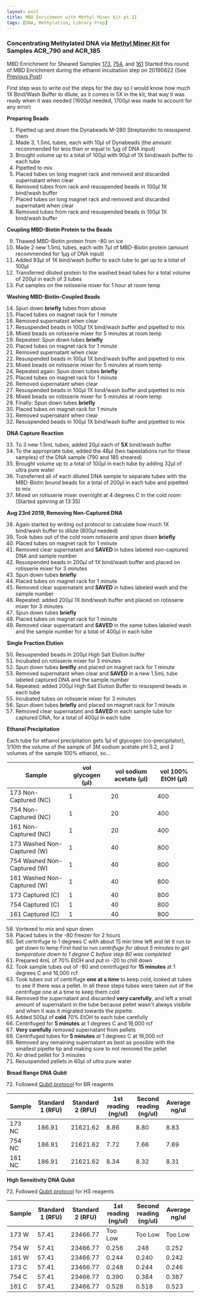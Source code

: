 ```yaml
---
layout: post
title: MBD Enrichment with Methyl Miner Kit pt.II
tags: [DNA, Methylation, Library Prep]
---
```


### Concentrating Methylated DNA via [Methyl Miner Kit](https://github.com/meschedl/MESPutnam_Open_Lab_Notebook/blob/master/_posts/2019-08-1-MethylMiner-test.md) for Samples ACR_790 and ACR_185

MBD Enrichment for Sheared Samples [173](https://github.com/dconetta/DAC_Putnam_Lab_Notebook/blob/master/_posts/2019-08-21-DNA-Shearing_pt.III-FACE_PUF.md), [754](https://github.com/dconetta/DAC_Putnam_Lab_Notebook/blob/master/_posts/2019-08-21-DNA-Shearing_pt.III-FACE_PUF.md), and [161](https://github.com/dconetta/DAC_Putnam_Lab_Notebook/blob/master/_posts/2019-08-21-DNA-Shearing_pt.III-FACE_PUF.md)
Started this round of MBD Enrichment during the ethanol incubation step on 20190822 (See [Previous Post](https://dconetta.github.io/DAC_Putnam_Lab_Notebook/FACE_PUF-MBD-Ennrichment_pt.I/))

First step was to write out the steps for the day so I would know how much 1X Bind/Wash Buffer to dilute, as it comes in 5X in the kit, that way it was ready when it was needed (1600µl needed, 1700µl was made to account for any error)

**Preparing Beads**

1. Pipetted up and down the Dynabeads M-280 Streptavidin to resuspend them
2. Made 3, 1.5mL tubes, each with 10µl of Dynabeads (the amount recommended for less than or equal to 1µg of DNA input)
3. Brought volume up to a total of 100µl with 90µl of 1X bind/wash buffer to each tube
4. Pipetted to mix
5. Placed tubes on long magnet rack and removed and discarded supernatant when clear
6. Removed tubes from rack and resuspended beads in 100µl 1X bind/wash buffer
7. Placed tubes on long magnet rack and removed and discarded supernatant when clear
8. Removed tubes from rack and resuspended beads in 100µl 1X bind/wash buffer

**Coupling MBD-Biotin Protein to the Beads**

9. Thawed MBD-Biotin protein from -80 on ice
10. Made 2 new 1.5mL tubes, each with 7µl of MBD-Biotin protein (amount recommended for 1µg of DNA input)
11. Added 93µl of 1X bind/wash buffer to each tube to get up to a total of 100µl
12. Transferred diluted protein to the washed bead tubes for a total volume of 200µl in each of 3 tubes
13. Put samples on the rotisserie mixer for 1 hour at room temp

**Washing MBD-Biotin-Coupled Beads**

14. Spun down **briefly** tubes from above
15. Placed tubes on magnet rack for 1 minute
16. Removed supernatant when clear
17. Resuspended beads in 100µl 1X bind/wash buffer and pipetted to mix
18. Mixed beads on rotisserie mixer for 5 minutes at room temp
19. Repeated: Spun down tubes **briefly**
20. Placed tubes on magnet rack for 1 minute
21. Removed supernatant when clear
22. Resuspended beads in 100µl 1X bind/wash buffer and pipetted to mix
23. Mixed beads on rotisserie mixer for 5 minutes at room temp
24. Repeated again: Spun down tubes **briefly**
25. Placed tubes on magnet rack for 1 minute
26. Removed supernatant when clear
27. Resuspended beads in 100µl 1X bind/wash buffer and pipetted to mix
28. Mixed beads on rotisserie mixer for 5 minutes at room temp
29. Finally: Spun down tubes **briefly**
30. Placed tubes on magnet rack for 1 minute
31. Removed supernatant when clear
32. Resuspended beads in 100µl 1X bind/wash buffer and pipetted to mix

**DNA Capture Reaction**

33. To 3 new 1.5mL tubes, added 20µl each of **5X** bind/wash buffer
34. To the appropriate tube, added the 48µl (two tapestations run for these samples) of the DNA sample (790 and 185 sheared)
35. Brought volume up to a total of 100µl in each tube by adding 32µl of ultra pure water
36. Transferred all of each diluted DNA sample to separate tubes with the MBD-Biotin bound beads for a total of 200µl in each tube and pipetted to mix
37. Mixed on rotisserie mixer overnight at 4 degrees C in the cold room (Started spinning at 13:35)

**Aug 23rd 2019, Removing Non-Captured DNA**

38. Again started by writing out protocol to calculate how much 1X bind/wash buffer to dilute (800µl needed)
39. Took tubes out of the cold room rotisserie and spun down **briefly**
40. Placed tubes on magnet rack for 1 minute
41. Removed clear supernatant and **SAVED** in tubes labeled non-captured DNA and sample number
42. Resuspended beads in 200µl of 1X bind/wash buffer and placed on rotisserie mixer for 3 minutes
43. Spun down tubes **briefly**
44. Placed tubes on magnet rack for 1 minute
45. Removed clear supernatant and **SAVED** in tubes labeled wash and the sample number
46. Repeated: added 200µl 1X bind/wash buffer and placed on rotisserie mixer for 3 minutes
47. Spun down tubes **briefly**
48. Placed tubes on magnet rack for 1 minute
49. Removed clear supernatant and **SAVED** in the same tubes labeled wash and the sample number for a total of 400µl in each tube

**Single Fraction Elution**

50. Resuspended beads in 200µl High Salt Elution buffer
51. Incubated on rotisserie mixer for 3 minutes
52. Spun down tubes **breifly** and placed on magnet rack for 1 minute
53. Removed supernatant when clear and **SAVED** in a new 1.5mL tube labeled captured DNA and the sample number
54. Repeated: added 200µl High Salt Elution Buffer to resuspend beads in each tube
55. Incubated tubes on rotisserie mixer for 3 minutes
56. Spun down tubes **briefly** and placed on magnet rack for 1 minute
57. Removed clear supernatant and **SAVED** in each sample tube for captured DNA, for a total of 400µl in each tube

**Ethanol Precipitation**

Each tube for ethanol precipitation gets 1µl of glycogen (co-precipitator), 1/10th the volume of the sample of 3M sodium acetate pH 5.2, and 2 volumes of the sample 100% ethanol, so...

|Sample|vol glycogen (µl)|vol sodium acetate (µl)| vol 100% EtOH (µl)|
|----|-----|----|----|
|173 Non-Captured (NC)| 1 |20|400|
|754 Non-Captured (NC)| 1|20|400|
|161 Non-Captured (NC)| 1|20|400|
|173 Washed Non-Captured (W)|1|40|800|
|754 Washed Non-Captured (W)|1|40|800|
|161 Washed Non-Captured (W)|1|40|800|
|173 Captured (C)|1|40|800|
|754 Captured (C)|1|40|800|
|161 Captured (C)|1|40|800|


58. Vortexed to mix and spun down
59. Placed tubes in the -80 freezer for 2 hours
60. Set centrifuge to 1 degrees C with about 15 min time left and let it run to get down to temp 
	_First had to run centrifuge for about 5 minutes to get temperature down to 1 degree C before step 60 was completed_
61. Prepared 4mL of 70% EtOH and put in -20 to chill down
62. Took sample tubes out of -80 and centrifuged for **15 minutes** at 1 degrees C and 16,000 rcf
63. Took tubes out of centrifuge **one at a time** to keep cold, looked at tubes to see if there was a pellet.  In all these steps tubes were taken out of the centrifuge one at a time to keep them cold
64. Removed the supernatant and discarded **very carefully**, and left a small amount of supernatant in the tube because pellet wasn't always visibile and when it was it migrated towards the pipette.
65. Added 500µl of **cold** 70% EtOH to each tube carefully
66. Centrifuged for **5 minutes** at 1 degrees C and 16,000 rcf
67. **Very carefully** removed supernatant from pellets
68. Centrifuged tubes for **5 minutes** at 1 degrees C at 16,000 rcf
69. Removed any remaining supernatant as best as possible with the smallest pipette tip and making sure to not removed the pellet
70. Air dried pellet for 3 minutes
71. Resuspended pellets in 60µl of ultra pure water

**Broad Range DNA Qubit**

72. Followed [Qubit protocol](https://meschedl.github.io/MESPutnam_Open_Lab_Notebook/Qubit-Protocol/) for BR reagents

|Sample|Standard 1 (RFU)| Standard 2 (RFU)| 1st reading (ng/ul)|Second reading (ng/ul)| Average ng/ul|
|----|-----|-----|-----|-----|----|
|173 NC| 186.91| 21621.62|8.86|8.80|8.83|
|754 NC| 186.91|21621.62|7.72|7.66|7.69|
|161 NC|186.91|21621.62|8.34|8.32|8.31|

**High Sensitivity DNA Qubit**

72. Followed [Qubit protocol](https://meschedl.github.io/MESPutnam_Open_Lab_Notebook/Qubit-Protocol/) for HS reagents

|Sample|Standard 1 (RFU)| Standard 2 (RFU)| 1st reading (ng/ul)|Second reading (ng/ul)| Average ng/ul|
|----|-----|-----|-----|-----|----|
|173 W|57.41|23466.77|Too Low|Too Low|Too Low|
|754 W|57.41|23466.77|0.256|.248|0.252|
|161 W|57.41|23466.77|0.244|0.240|0.242|
|173 C|57.41|23466.77|0.248|0.244|0.246|
|754 C|57.41|23466.77|0.390|0.384|0.387|
|161 C|57.41|23466.77|0.528|0.518|0.523|
